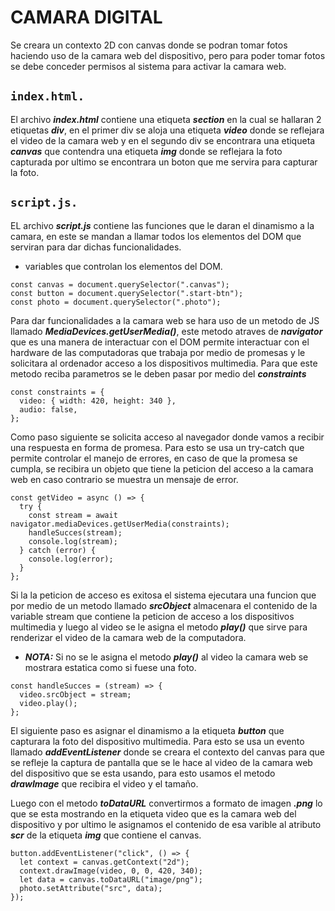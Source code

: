 # CAMARA DIGITAL

Se creara un contexto 2D con canvas donde se podran tomar fotos haciendo uso de la camara web del dispositivo, pero para poder tomar fotos se debe conceder permisos al sistema para activar la camara web.

## `index.html.`

El archivo _***index.html***_ contiene una etiqueta _***section***_ en la cual se hallaran 2 etiquetas _***div***_, en el primer div se aloja una etiqueta _***video***_ donde se reflejara el video de la camara web y en el segundo div se encontrara una etiqueta _***canvas***_ que contendra una etiqueta _***img***_ donde se reflejara la foto capturada por ultimo se encontrara un boton que me servira para capturar la foto.

## `script.js.`

EL archivo _***script.js***_ contiene las funciones que le daran el dinamismo a la camara, en este se mandan a llamar todos los elementos del DOM que serviran para dar dichas funcionalidades.

+ variables que controlan los elementos del DOM.

``` const video = document.querySelector(".video");
const canvas = document.querySelector(".canvas");
const button = document.querySelector(".start-btn");
const photo = document.querySelector(".photo");
```

Para dar funcionalidades a la camara web se hara uso de un metodo de JS llamado _***MediaDevices.getUserMedia()***_, este metodo atraves de _***navigator***_ que es una manera de interactuar con el DOM permite interactuar con el hardware de las computadoras que trabaja por medio de promesas y le solicitara al ordenador acceso a los dispositivos multimedia.
Para que este metodo reciba parametros se le deben pasar por medio del _***constraints***_

```
const constraints = {
  video: { width: 420, height: 340 },
  audio: false,
};
```

Como paso siguiente se solicita acceso al navegador donde vamos a recibir una respuesta en forma de promesa. Para esto se usa un try-catch que permite controlar el manejo de errores, en caso de que la promesa se cumpla, se recibira un objeto que tiene la peticion del acceso a la camara web en caso contrario se muestra un mensaje de error.

```
const getVideo = async () => {
  try {
    const stream = await navigator.mediaDevices.getUserMedia(constraints);
    handleSucces(stream);
    console.log(stream);
  } catch (error) {
    console.log(error);
  }
};
```

Si la la peticion de acceso es exitosa el sistema ejecutara una funcion que por medio de un metodo llamado _***srcObject***_ almacenara el contenido de la variable stream que contiene la peticion de acceso a los dispositivos multimedia y luego al video se le asigna el metodo _***play()***_ que sirve para renderizar el video de la camara web de la computadora.

+ _***NOTA:***_ Si no se le asigna el metodo _***play()***_ al video la camara web se mostrara estatica como si fuese una foto.

```
const handleSucces = (stream) => {
  video.srcObject = stream;
  video.play();
};
```

El siguiente paso es asignar el dinamismo a la etiqueta _***button***_ que capturara la foto del dispositivo multimedia. Para esto se usa un evento llamado _***addEventListener***_  donde se creara el contexto del canvas para que se refleje la captura de pantalla que se le hace al video de la camara web del dispositivo que se esta usando, para esto usamos el metodo _***drawImage***_ que recibira el video y el tamaño.

Luego con el metodo _***toDataURL***_ convertirmos a formato de imagen _***.png***_  lo que se esta mostrando en la etiqueta video que es la camara web del dispositivo y por ultimo le asignamos el contenido de esa varible al atributo _***scr***_ de la etiqueta _***img***_ que contiene el canvas.

```
button.addEventListener("click", () => {
  let context = canvas.getContext("2d");
  context.drawImage(video, 0, 0, 420, 340);
  let data = canvas.toDataURL("image/png");
  photo.setAttribute("src", data);
});
```
